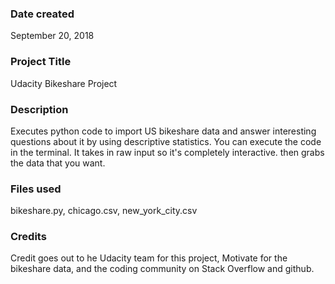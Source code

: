 ### Date created
September 20, 2018

### Project Title
Udacity Bikeshare Project

### Description
Executes python code to import US bikeshare data and answer interesting questions about it by using descriptive statistics. You can execute the code in the terminal. It takes in raw input so it's completely interactive. then grabs the data that you want.

### Files used
bikeshare.py, chicago.csv, new_york_city.csv

### Credits
Credit goes out to he Udacity team for this project, Motivate for the bikeshare data, and the coding community on Stack Overflow and github.
